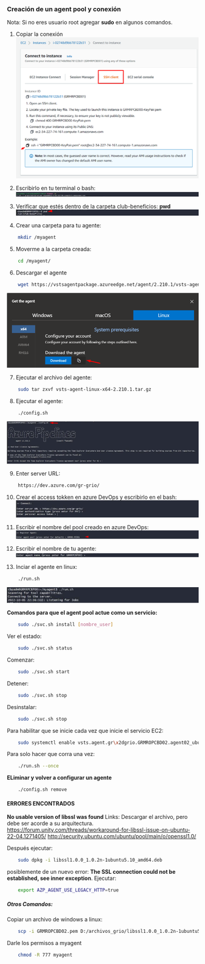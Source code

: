 ### Creación de un agent pool y conexión

Nota: Si no eres usuario root agregar **sudo** en algunos comandos.

1. Copiar la conexión
   ![ec2](img/ec2.png)

2. Escribirlo en tu terminal o bash:
   ![shh](img/ssh.png)

3. Verificar que estés dentro de la carpeta club-beneficios: **pwd**
   ![pwd](img/pwd.png)

4. Crear una carpeta para tu agente:
```bash
    mkdir /myagent
```
5. Moverme a la carpeta creada:
```bash
    cd /myagent/
```
6. Descargar el agente
```bash
    wget https://vstsagentpackage.azureedge.net/agent/2.210.1/vsts-agent-win-x64-2.210.1.zip
``` 
   ![Descargar](img/descargar.png)

7.  Ejecutar el archivo del agente:
```bash
    sudo tar zxvf vsts-agent-linux-x64-2.210.1.tar.gz
``` 

8. Ejecutar el agente:
```bash
    ./config.sh
``` 
   ![Config](img/config.png)

9. Enter server URL:
```bash
    https://dev.azure.com/gr-grio/
``` 
10. Crear el access tokken en azure DevOps y escribirlo en el bash:
    ![Config](img/access.png)

11. Escribir el nombre del pool creado en azure DevOps:
    ![Config](img/pool.png)

12. Escribir el nombre de tu agente:
    ![Config](img/agent.png)

13. Inciar el agente en linux:
```bash
    ./run.sh
```
   ![Config](img/run.png)

**Comandos para que el agent pool actue como un servicio:**
```bash
    sudo ./svc.sh install [nombre_user]
```
Ver el estado:
```bash
    sudo ./svc.sh status
```
Comenzar:
```bash
    sudo ./svc.sh start
``` 
Detener:
```bash
    sudo ./svc.sh stop
``` 
Desinstalar:
```bash
    sudo ./svc.sh stop
```
Para habilitar que se inicie cada vez que inicie el servicio EC2:
```bash
    sudo systemctl enable vsts.agent.gr\x2dgrio.GRMROPCBD02.agent02_ubuntu.service
```
Para solo hacer que corra una vez:
```bash
    ./run.sh --once
```

**ELiminar y volver a configurar un agente**
```bash
    ./config.sh remove
```

#### ERRORES ENCONTRADOS

**No usable version of libssl was found**
Links: Descargar el archivo, pero debe ser acorde a su arquitectura.
https://forum.unity.com/threads/workaround-for-libssl-issue-on-ubuntu-22-04.1271405/
http://security.ubuntu.com/ubuntu/pool/main/o/openssl1.0/

Después ejecutar:
```bash
    sudo dpkg -i libssl1.0.0_1.0.2n-1ubuntu5.10_amd64.deb
```

posiblemente de un nuevo error:
 **The SSL connection could not be established, see inner exception**. Ejecutar:
```bash
    export AZP_AGENT_USE_LEGACY_HTTP=true
```
##### Otros Comandos:

Copiar un archivo de windows a linux:
```bash
    scp -i GRMROPCBD02.pem D:/archivos_grio/libssl1.0.0_1.0.2n-1ubuntu5.10_amd64.deb ubuntu@ec2-3-90-36-252.compute-1.amazonaws.com:/myagent
```

Darle los permisos a myagent
```bash
    chmod -R 777 myagent
```

